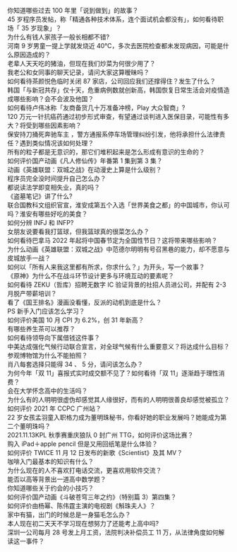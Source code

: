 你知道哪些过去 100 年里「说到做到」的故事？  
45 岁程序员发帖，称「精通各种技术体系，连个面试机会都没有」，如何看待职场「 35 岁现象」？  
为什么有钱人家孩子一般长相都不错?  
河南 9 岁男童一提上学就发烧近 40℃，多次去医院检查都未发现病因，可能是什么原因造成的？  
老辈人天天吃的猪油，但现在我们炒菜为何很少用了？  
我老公和女同事的聊天记录，请问大家这算暧昧吗？  
如何看待茶颜悦色临时关闭 87 家店，公司回应我们还撑得住？发生了什么？  
韩国「与新冠共存」仅十天，危重病例数就创新高，韩国恢复日常生活会对疫情造成哪些影响？会不会波及他国？  
如何看待卢伟冰称「友商备货几十万准备冲榜，Play 大众智商」?  
120 万元一针抗癌药通过初步形式审查，有望通过谈判进入医保目录，可能性有多大？将受到哪些因素影响？  
保安持刀捅死奔驰车主 ，警方通报系停车场管理纠纷引发，他将承担什么法律责任？遇到类似情况该如何处理？  
所有的粒子都是无意识的，那它们堆积起来是怎么形成有意识的生命的？  
如何评价国产动画《凡人修仙传》年番第 1 集到第 3 集？  
动画《英雄联盟：双城之战》在动漫史上算是什么级别？  
程序员完全没时间提升自己怎么办？  
都说读法学即变相失业，真的吗？  
《盗墓笔记》讲了什么?  
联合国教科文组织官宣，淮安成第五个入选「世界美食之都」的中国城市，你认可吗？淮安有哪些好吃的美食？  
如何分辨 INFJ 和 INFP?  
女朋友说要看我打篮球，但我篮球真的很菜怎么办？  
如何看待巴拿马 2022 年起将中国春节定为全国性节日？这将带来哪些影响？  
为什么动画《英雄联盟：双城之战》中范德尔明明有号召黑巷的能力，却不愿意与皮城放手一战？  
如何以「所有人来我这里都有所求，你求什么？」为开头，写一个故事？  
《原神》为什么不在战斗环节设计更多与环境互动的要素呢？  
如何看待 ZEKU（哲库）招聘无数字 IC 验证背景的社招人员进公司，并配有 2-3 月脱产带薪培训？  
看了《国王排名》漫画没看懂，反派的动机到底是什么？  
PS 新手入门应该怎么学习？  
如何评价美国 10 月 CPI 为 6.2%，创 31 年新高？  
有哪些养生茶可以推荐？  
如何看待领导向下属借钱这件事？  
中美达成强化气候行动联合宣言，对全球气候有什么重要意义？将达成什么目标？  
参观博物馆为什么不能拍照？  
肖八每套选择只能得 34 、 5 分，请问该怎么办？  
为何今年「双 11」喜报式实时成交额不见了？如何看待「双 11」逐渐趋于理性消费？  
会在大学怀念高中的生活吗？  
为什么有的人明明很虚伪却感觉其人缘很好，而有的人明明很善良却感觉被孤立？  
如何评价 2021 年 CCPC 广州站？  
22 岁女孩孟羽童入职格力成为董明珠秘书，你看好她的职业发展吗？她能成为第二个董明珠吗？  
2021.11.13KPL 秋季赛重庆狼队 0 封广州 TTG，如何评价这场比赛？  
购入 iPad＋apple pencil 但是又用回纸笔是什么体验？  
如何评价 TWICE 11 月 12 日发布的新歌《Scientist》及其 MV？  
咖啡入门最基本的知识有什么？  
为什么现在的人不喜欢打电话交流，更喜欢用软件交流？  
能否以高等背景出一道高中数学题？  
你知道哪些关于约会的小技巧？  
如何评价国产动画《斗破苍穹三年之约》（特别篇 3）第四集？  
如何评价由杨幂、陈伟霆主演的电视剧《斛珠夫人》？  
家中有猫，出门的时候总是一身猫毛怎么办？  
本人现在初二天天不学习现在想努力了还能考上高中吗?  
深圳一公司每月 28 号发上月工资，法院判决补偿员工 11 万，从法律角度如何解读这一事件？  
